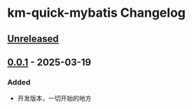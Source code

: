 <!-- Keep a Changelog guide -> https://keepachangelog.com -->

# km-quick-mybatis Changelog

## [Unreleased]

## [0.0.1] - 2025-03-19

### Added
- 开发版本，一切开始的地方

[Unreleased]: https://github.com/wx98/km-quick-mybatis/compare/v0.0.1...HEAD
[0.0.1]: https://github.com/wx98/km-quick-mybatis/commits/v0.0.1
